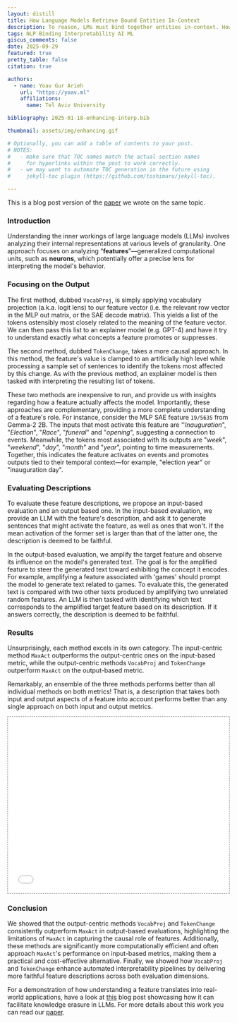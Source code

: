 ```yaml
---
layout: distill
title: How Language Models Retrieve Bound Entities In-Context
description: To reason, LMs must bind together entities in-context. How they do this is more complicated than was first thought.
tags: NLP Binding Interpretability AI ML
giscus_comments: false
date: 2025-09-29
featured: true
pretty_table: false
citation: true

authors:
  - name: Yoav Gur Arieh
    url: "https://yoav.ml"
    affiliations:
      name: Tel Aviv University

bibliography: 2025-01-18-enhancing-interp.bib

thumbnail: assets/img/enhancing.gif

# Optionally, you can add a table of contents to your post.
# NOTES:
#   - make sure that TOC names match the actual section names
#     for hyperlinks within the post to work correctly.
#   - we may want to automate TOC generation in the future using
#     jekyll-toc plugin (https://github.com/toshimaru/jekyll-toc).

---
```


This is a blog post version of the [paper](https://arxiv.org/abs/2501.08319) we wrote on the same topic.

### Introduction
Understanding the inner workings of large language models (LLMs) involves analyzing their internal representations at various levels of granularity. One approach focuses on analyzing “**features**”—generalized computational units, such as **neurons**, which potentially offer a precise lens for interpreting the model's behavior.


<div data-binding-demo data-mode="interactive" data-show-title="true" data-initial-n="12"></div>


### Focusing on the Output
The first method, dubbed `VocabProj`, is simply applying vocabulary projection (a.k.a. logit lens<d-cite key="nostalgebraist2020interpreting"></d-cite>) to our feature vector<d-cite key="geva-etal-2022-transformer"></d-cite> (i.e. the relevant row vector in the MLP out matrix, or the SAE decode matrix). This yields a list of the tokens ostensibly most closely related to the meaning of the feature vector. We can then pass this list to an explainer model (e.g. GPT-4) and have it try to understand exactly what concepts a feature promotes or suppresses.

The second method, dubbed `TokenChange`, takes a more causal approach. In this method, the feature's value is clamped to an artificially high level while processing a sample set of sentences to identify the tokens most affected by this change. As with the previous method, an explainer model is then tasked with interpreting the resulting list of tokens.

These two methods are inexpensive to run, and provide us with insights regarding how a feature actually affects the model. Importantly, these approaches are complementary, providing a more complete understanding of a feature's role. For instance, consider the MLP SAE feature `19/5635` from Gemma-2 2B. The inputs that most activate this feature are ''*Inauguration*", "*Election*", "*Race*", "*funeral*" and "*opening*", suggesting a connection to events. Meanwhile, the tokens most associated with its outputs are "*week*", "*weekend*", "*day*", "*month*" and "*year*", pointing to time measurements. Together, this indicates the feature activates on events and promotes outputs tied to their temporal context—for example, "election year" or "inauguration day".

<!-- <div data-binding-demo data-mode="static" data-show-title="false" data-show-sentence="false" data-initial-n="12" data-initial-i-p="1"></div> -->
<div data-binding-demo data-mode="static" data-initial-n="13" data-initial-ip="4" data-initial-il="11" data-initial-ir="9" data-initial-target="1" data-show-title="false" data-show-sentence="false"></div>



### Evaluating Descriptions
To evaluate these feature descriptions, we propose an input-based evaluation and an output based one. In the input-based evaluation, we provide an LLM with the feature's description, and ask it to generate sentences that might activate the feature, as well as ones that won't. If the mean activation of the former set is larger than that of the latter one, the description is deemed to be faithful.

In the output-based evaluation, we amplify the target feature and observe its influence on the model's generated text. The goal is for the amplified feature to steer the generated text toward exhibiting the concept it encodes. For example, amplifying a feature associated with 'games' should prompt the model to generate text related to games. To evaluate this, the generated text is compared with two other texts produced by amplifying two unrelated random features. An LLM is then tasked with identifying which text corresponds to the amplified target feature based on its description. If it answers correctly, the description is deemed to be faithful.

<div data-binding-demo 
     data-mode="animated" 
     data-initial-n="15" 
     data-initial-ip="4" 
     data-initial-il="1" 
     data-initial-ir="9" 
     data-initial-target="2" 
     data-show-title="false" 
     data-show-sentence="false"
     data-animation-sequence='[{"iL":1,"delay":500},{"iL":2,"delay":500},{"iL":3,"delay":500},{"iL":4,"delay":500},{"iL":5,"delay":500},{"iL":6,"delay":500},{"iL":7,"delay":500},{"iL":8,"delay":500},{"iL":9,"delay":500},{"iL":10,"delay":500},{"iL":11,"delay":500},{"iL":12,"delay":500},{"iL":13,"delay":500},{"iL":14,"delay":500},{"iL":15,"delay":500},{"iL":16,"delay":500},{"iL":17,"delay":500}]'>
</div>

### Results
Unsurprisingly, each method excels in its own category. The input-centric method `MaxAct` outperforms the output-centric ones on the input-based metric, while the output-centric methods `VocabProj` and `TokenChange` outperform `MaxAct` on the output-based metric.

Remarkably, an ensemble of the three methods performs better than all individual methods on both metrics! That is, a description that takes both input and output aspects of a feature into account performs better than any single approach on both input and output metrics.


<div class="l-page" style="display: flex; justify-content: center;">
  <iframe src="{{ '/assets/plotly/enhancing_results.html' | relative_url }}" frameborder='0' scrolling='no' height="400px" width="760px" style="border: 1px dashed grey;"></iframe>
</div>

### Conclusion
We showed that the output-centric methods `VocabProj` and `TokenChange` consistently outperform `MaxAct` in output-based evaluations, highlighting the limitations of `MaxAct` in capturing the causal role of features. Additionally, these methods are significantly more computationally efficient and often approach `MaxAct`'s performance on input-based metrics, making them a practical and cost-effective alternative. Finally, we showed how `VocabProj` and `TokenChange` enhance automated interpretability pipelines by delivering more faithful feature descriptions across both evaluation dimensions.

For a demonstration of how understanding a feature translates into real-world applications, have a look at [this](https://yoav.ml/blog/2025/sae-knowledge-erasure/) blog post showcasing how it can facilitate knowledge erasure in LLMs.
For more details about this work you can read our [paper](https://arxiv.org/abs/2501.08319).


<link rel="stylesheet" href="{{ '/assets/css/binding-demo/index-BEOe_g9O.css' | relative_url }}">
<script type="module" defer src="{{ '/assets/js/binding-demo/index-B_g5bwzp.js' | relative_url }}"></script>